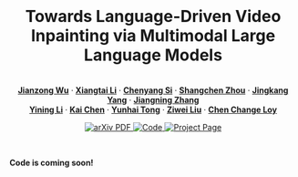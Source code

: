 <br />
<p align="center">
  <h1 align="center">Towards Language-Driven Video Inpainting via Multimodal Large Language Models</h1>
  <p align="center">
    <br />
    <a href="https://jianzongwu.github.io/"><strong>Jianzong Wu</strong></a>
    ·
    <a href="https://lxtgh.github.io/"><strong>Xiangtai Li</strong></a>
    ·
    <a href="https://chenyangsi.github.io/"><strong>Chenyang Si</strong></a>
    ·
    <a href="https://shangchenzhou.com/"><strong>Shangchen Zhou</strong></a>
    ·
    <a href="https://jingkang50.github.io/"><strong>Jingkang Yang</strong></a>
    ·
    <a href="https://zhangzjn.github.io/"><strong>Jiangning Zhang</strong></a>
    <br />
    <a href="https://github.com/ly015"><strong>Yining Li</strong></a>
    ·
    <a href="https://chenkai.site/"><strong>Kai Chen</strong></a>
    ·
    <a href="https://scholar.google.com/citations?user=T4gqdPkAAAAJ"><strong>Yunhai Tong</strong></a>
    ·
    <a href="https://liuziwei7.github.io/"><strong>Ziwei Liu</strong></a>
    ·
    <a href="https://www.mmlab-ntu.com/person/ccloy/"><strong>Chen Change Loy</strong></a>
  </p>

  <p align="center">
    <a href='pass'>
      <img src='https://img.shields.io/badge/Paper-PDF-green?style=flat&logo=arXiv&logoColor=green' alt='arXiv PDF'>
    </a>
    <a href='https://github.com/jianzongwu/Language-Driven-Video-Inpainting'>
      <img src='https://img.shields.io/badge/Github-Code-blue?style=flat&logo=Github' alt='Code'>
    </a>
    <a href='https://jianzongwu.github.io/projects/rovi'>
      <img src='https://img.shields.io/badge/Project-Page-blue?style=flat&logo=webpack' alt='Project Page'>
    </a>
  </p>
<br />

**Code is coming soon!**